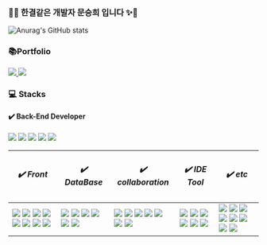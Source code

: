 ### 👋✨ 한결같은 개발자 문승희 입니다 ✨👋
![Anurag's GitHub stats](https://github-readme-stats.vercel.app/api?username=mmoongcoco&theme=dark&show_icons=true)

### 📚Portfolio
<!-- 노션 -->
<a href="https://www.notion.so/e2bc62ba97904753870c970cd162f4e1">
   <img src="https://img.shields.io/badge/Notion-3776AB?style=for-the-badge&logo=Notion&logoColor=white">
</a>
<!-- 네이버블로그 -->
<a href="https://blog.naver.com/mmoongcoco">
   <img src="https://img.shields.io/badge/Naver Blog-03C75A?style=for-the-badge&logo=naver&logoColor=white">
</a>

### 💻 Stacks
#### ✔️ Back-End Developer
<img src="https://img.shields.io/badge/java-007396?style=for-the-badge&logo=java&logoColor=white"> <img src="https://img.shields.io/badge/springboot-6DB33F?style=for-the-badge&logo=springboot&logoColor=white"> <img src="https://img.shields.io/badge/JSP-460856?style=for-the-badge&logo=JSP&logoColor=white"> <img src="https://img.shields.io/badge/json-092E20?style=for-the-badge&logo=json&logoColor=white">  <img src="https://img.shields.io/badge/rest-EB844E?style=for-the-badge&logo=rest&logoColor=white">
   <table>
      <thead>
        <tr>
           <th><h5> ✔️ Front</h5></th>
           <th><h5> ✔️ DataBase</h5></th>
           <th><h5> ✔️ collaboration</h5></th>
           <th><h5> ✔️ IDE Tool</h5></th>
           <th><h5> ✔️ etc</h5></th>
        </tr>
      </thead>
      <tbody>
         <tr>
            <td>
<img src="https://img.shields.io/badge/vue.js-4FC08D?style=for-the-badge&logo=vue.js&logoColor=white">
<img src="https://img.shields.io/badge/bootstrap Vue-7952B3?style=for-the-badge&logo=vue.js&logoColor=white">
<img src="https://img.shields.io/badge/node.js-339933?style=for-the-badge&logo=Node.js&logoColor=white">
<img src="https://img.shields.io/badge/thymeleaf-005F0F?style=for-the-badge&logo=thymeleaf&logoColor=white">
<img src="https://img.shields.io/badge/html5-E34F26?style=for-the-badge&logo=html5&logoColor=white">
<img src="https://img.shields.io/badge/css-1572B6?style=for-the-badge&logo=css3&logoColor=white">
<img src="https://img.shields.io/badge/javascript-F7DF1E?style=for-the-badge&logo=javascript&logoColor=black">
<img src="https://img.shields.io/badge/jquery-0769AD?style=for-the-badge&logo=jquery&logoColor=white">
            </td>
            <td>
<img src="https://img.shields.io/badge/oracle-F80000?style=for-the-badge&logo=oracle&logoColor=white">
<img src="https://img.shields.io/badge/mysql-4479A1?style=for-the-badge&logo=mysql&logoColor=white">
<img src="https://img.shields.io/badge/mariaDB-003545?style=for-the-badge&logo=mariaDB&logoColor=white">
<img src="https://img.shields.io/badge/vertica-00599C?style=for-the-badge&logo=vertica&logoColor=white">
<img src="https://img.shields.io/badge/hibernate jpa-59666C?style=for-the-badge&logo=hibernate&logoColor=white">
<img src="https://img.shields.io/badge/Mybatis-339AF0?style=for-the-badge&logo=Mybatis&logoColor=white">
            </td>
            <td>
<img src="https://img.shields.io/badge/git-F05032?style=for-the-badge&logo=git&logoColor=white">
<img src="https://img.shields.io/badge/gitlab-FC6D26?style=for-the-badge&logo=gitlab&logoColor=white">
<img src="https://img.shields.io/badge/github-181717?style=for-the-badge&logo=github&logoColor=white">
<img src="https://img.shields.io/badge/aws-232F3E?style=for-the-badge&logo=amazonaws&logoColor=white">
<img src="https://img.shields.io/badge/sourcetree-0052CC?style=for-the-badge&logo=sourcetree&logoColor=white"> <img src="https://img.shields.io/badge/slack-4A154B?style=for-the-badge&logo=slack&logoColor=white">
<img src="https://img.shields.io/badge/discord-5865F2?style=for-the-badge&logo=discord&logoColor=white">
            </td>
            <td>
<img src="https://img.shields.io/badge/IntelliJ_IDEA-000000.svg?style=for-the-badge&logo=intellij-idea&logoColor=white">
<img src="https://img.shields.io/badge/data grip-000000.svg?style=for-the-badge&logo=datagrip&logoColor=white">
<img src="https://img.shields.io/badge/web storm-000000.svg?style=for-the-badge&logo=webstorm&logoColor=white">
<img src="https://img.shields.io/badge/eclipse ide-2C2255.svg?style=for-the-badge&logo=eclipseide&logoColor=white">
<img src="https://img.shields.io/badge/visualstudio-5C2D91.svg?style=for-the-badge&logo=visualstudio&logoColor=white">
<img src="https://img.shields.io/badge/DBeaver-002E5F.svg?style=for-the-badge&logo=DBeaver&logoColor=white">
            </td>
            <td>
<img src="https://img.shields.io/badge/postman-FF6C37?style=for-the-badge&logo=postman&logoColor=white">
<img src="https://img.shields.io/badge/swagger-85EA2D?style=for-the-badge&logo=swagger&logoColor=white">
<img src="https://img.shields.io/badge/redmine-B32024?style=for-the-badge&logo=redmine&logoColor=white">
<img src="https://img.shields.io/badge/Erd Cloud-4285F4?style=for-the-badge&logoColor=white">
<img src="https://img.shields.io/badge/gradle-02303A?style=for-the-badge&logo=gradle&logoColor=white">
<img src="https://img.shields.io/badge/apachemaven-C71A36?style=for-the-badge&logo=apachemaven&logoColor=white">
<img src="https://img.shields.io/badge/selenium-43B02A?style=for-the-badge&logo=selenium&logoColor=white">
<img src="https://img.shields.io/badge/apachetomcat-F8DC75?style=for-the-badge&logo=apachetomcat&logoColor=white">
            </td>
         </tr>
      </tbody>
    </table>
